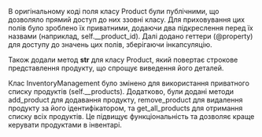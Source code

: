 В оригінальному коді поля класу Product були публічними, що дозволяло прямий доступ до них ззовні класу. Для приховування цих полів було зроблено їх приватними, додаючи два підкреслення перед їх назвами (наприклад, self.__product_id). Далі додано геттери (@property) для доступу до значень цих полів, зберігаючи інкапсуляцію.

Також додали метод __str__ для класу Product, який повертає строкове представлення продукту, що спрощує виведення його деталей.

Клас InventoryManagement було змінено для використання приватного списку продуктів (self.__products). Додатково, були додані методи add_product для додавання продукту, remove_product для видалення продукту за його ідентифікатором, та get_all_products для отримання списку всіх продуктів. Це підвищує функціональність та дозволяє краще керувати продуктами в інвентарі.